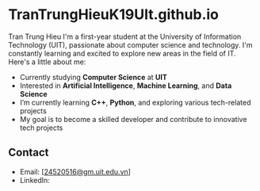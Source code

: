 # TranTrungHieuK19UIt.github.io
Tran Trung Hieu
I'm a first-year student at the University of Information Technology (UIT), passionate about computer science and technology. I'm constantly learning and excited to explore new areas in the field of IT. Here's a little about me:
-  Currently studying **Computer Science** at **UIT**
-  Interested in **Artificial Intelligence**, **Machine Learning**, and **Data Science**
-  I’m currently learning **C++**, **Python**, and exploring various tech-related projects
-  My goal is to become a skilled developer and contribute to innovative tech projects
## Contact
- Email: [24520516@gm.uit.edu.vn]
- LinkedIn: [](https://www.linkedin.com/in/trung-hi%E1%BA%BFu-tr%E1%BA%A7n-185930325/)
